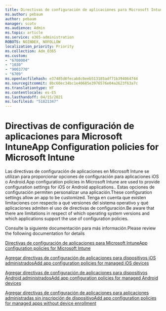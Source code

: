 ```yaml
---
title: Directivas de configuración de aplicaciones para Microsoft Intune
ms.author: pebaum
author: pebaum
manager: scotv
ms.audience: Admin
ms.topic: article
ms.service: o365-administration
ROBOTS: NOINDEX, NOFOLLOW
localization_priority: Priority
ms.collection: Adm_O365
ms.custom:
- "6700004"
- "1030"
- "9003770"
- "6709"
ms.openlocfilehash: e37485d6fecab8c0eeb513185adf71b394064744
ms.sourcegitcommit: 8bc60ec34bc1e40685e3976576e04a2623f63a7c
ms.translationtype: HT
ms.contentlocale: es-ES
ms.lasthandoff: 04/15/2021
ms.locfileid: "51821347"
---
```

# <a name="app-configuration-policies-for-microsoft-intune"></a><span data-ttu-id="9a13e-102">Directivas de configuración de aplicaciones para Microsoft Intune</span><span class="sxs-lookup"><span data-stu-id="9a13e-102">App Configuration policies for Microsoft Intune</span></span>

<span data-ttu-id="9a13e-103">Las directivas de configuración de aplicaciones en Microsoft Intune se utilizan para proporcionar opciones de configuración para aplicaciones iOS o Android.</span><span class="sxs-lookup"><span data-stu-id="9a13e-103">App configuration policies in Microsoft Intune are used to provide configuration settings for iOS or Android applications..</span></span> <span data-ttu-id="9a13e-104">Estas opciones de configuración permiten personalizar una aplicación.</span><span class="sxs-lookup"><span data-stu-id="9a13e-104">These configuration settings allow an app to be customized.</span></span> <span data-ttu-id="9a13e-105">Tenga en cuenta que existen limitaciones con respecto a qué versiones del sistema operativo y qué aplicaciones admiten el uso de directivas de configuración.</span><span class="sxs-lookup"><span data-stu-id="9a13e-105">Be aware that there are limitations in respect of which operating system versions and which applications support the use of configuration policies.</span></span>

<span data-ttu-id="9a13e-106">Consulte la siguiente documentación para más información.</span><span class="sxs-lookup"><span data-stu-id="9a13e-106">Please review the following documentation for details</span></span>

[<span data-ttu-id="9a13e-107">Directivas de configuración de aplicaciones para Microsoft Intune</span><span class="sxs-lookup"><span data-stu-id="9a13e-107">App configuration policies for Microsoft Intune</span></span>](https://docs.microsoft.com/intune/app-configuration-policies-overview)  

[<span data-ttu-id="9a13e-108">Agregar directivas de configuración de aplicaciones para dispositivos iOS administrados</span><span class="sxs-lookup"><span data-stu-id="9a13e-108">Add app configuration policies for managed iOS devices</span></span>](https://docs.microsoft.com/intune/app-configuration-policies-use-ios)  

[<span data-ttu-id="9a13e-109">Agregar directivas de configuración de aplicaciones para dispositivos Android administrados</span><span class="sxs-lookup"><span data-stu-id="9a13e-109">Add app configuration policies for managed Android devices</span></span>](https://docs.microsoft.com/intune/app-configuration-policies-use-android)

[<span data-ttu-id="9a13e-110">Agregar directivas de configuración de aplicaciones para aplicaciones administradas sin inscripción de dispositivo</span><span class="sxs-lookup"><span data-stu-id="9a13e-110">Add app configuration policies for managed apps without device enrollment</span></span>](https://docs.microsoft.com/intune/app-configuration-policies-managed-app)
